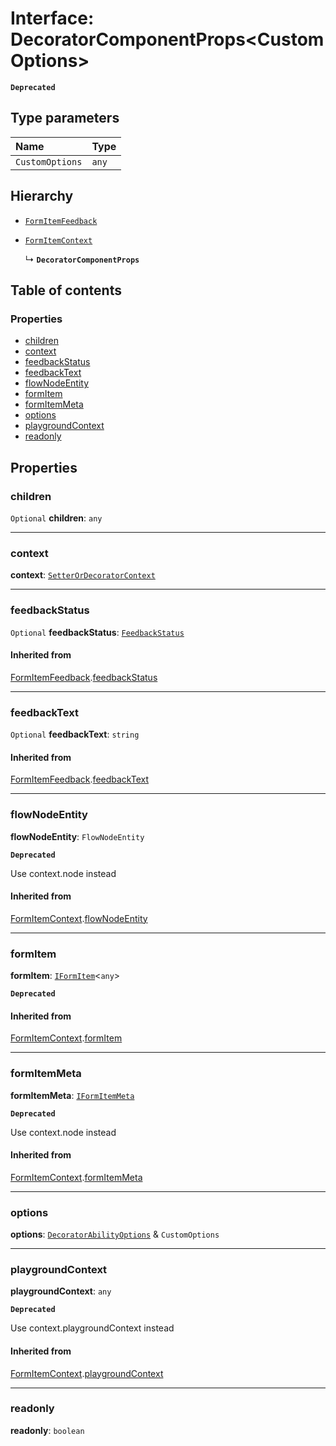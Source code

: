 # Interface: DecoratorComponentProps\<CustomOptions>

**`Deprecated`**

## Type parameters

| Name | Type |
| :------ | :------ |
| `CustomOptions` | `any` |

## Hierarchy

* [`FormItemFeedback`](/en/auto-docs/form-core/interfaces/FormItemFeedback.md)

* [`FormItemContext`](/en/auto-docs/form-core/interfaces/FormItemContext.md)

  ↳ **`DecoratorComponentProps`**

## Table of contents

### Properties

* [children](/en/auto-docs/form-core/interfaces/DecoratorComponentProps.md#children)
* [context](/en/auto-docs/form-core/interfaces/DecoratorComponentProps.md#context)
* [feedbackStatus](/en/auto-docs/form-core/interfaces/DecoratorComponentProps.md#feedbackstatus)
* [feedbackText](/en/auto-docs/form-core/interfaces/DecoratorComponentProps.md#feedbacktext)
* [flowNodeEntity](/en/auto-docs/form-core/interfaces/DecoratorComponentProps.md#flownodeentity)
* [formItem](/en/auto-docs/form-core/interfaces/DecoratorComponentProps.md#formitem)
* [formItemMeta](/en/auto-docs/form-core/interfaces/DecoratorComponentProps.md#formitemmeta)
* [options](/en/auto-docs/form-core/interfaces/DecoratorComponentProps.md#options)
* [playgroundContext](/en/auto-docs/form-core/interfaces/DecoratorComponentProps.md#playgroundcontext)
* [readonly](/en/auto-docs/form-core/interfaces/DecoratorComponentProps.md#readonly)

## Properties

### children

`Optional` **children**: `any`

***

### context

**context**: [`SetterOrDecoratorContext`](/en/auto-docs/form-core/types/SetterOrDecoratorContext.md)

***

### feedbackStatus

`Optional` **feedbackStatus**: [`FeedbackStatus`](/en/auto-docs/form-core/types/FeedbackStatus.md)

#### Inherited from

[FormItemFeedback](/en/auto-docs/form-core/interfaces/FormItemFeedback.md).[feedbackStatus](/en/auto-docs/form-core/interfaces/FormItemFeedback.md#feedbackstatus)

***

### feedbackText

`Optional` **feedbackText**: `string`

#### Inherited from

[FormItemFeedback](/en/auto-docs/form-core/interfaces/FormItemFeedback.md).[feedbackText](/en/auto-docs/form-core/interfaces/FormItemFeedback.md#feedbacktext)

***

### flowNodeEntity

**flowNodeEntity**: `FlowNodeEntity`

**`Deprecated`**

Use context.node instead

#### Inherited from

[FormItemContext](/en/auto-docs/form-core/interfaces/FormItemContext.md).[flowNodeEntity](/en/auto-docs/form-core/interfaces/FormItemContext.md#flownodeentity)

***

### formItem

**formItem**: [`IFormItem`](/en/auto-docs/form-core/interfaces/IFormItem.md)<`any`>

**`Deprecated`**

#### Inherited from

[FormItemContext](/en/auto-docs/form-core/interfaces/FormItemContext.md).[formItem](/en/auto-docs/form-core/interfaces/FormItemContext.md#formitem)

***

### formItemMeta

**formItemMeta**: [`IFormItemMeta`](/en/auto-docs/form-core/interfaces/IFormItemMeta.md)

**`Deprecated`**

Use context.node instead

#### Inherited from

[FormItemContext](/en/auto-docs/form-core/interfaces/FormItemContext.md).[formItemMeta](/en/auto-docs/form-core/interfaces/FormItemContext.md#formitemmeta)

***

### options

**options**: [`DecoratorAbilityOptions`](/en/auto-docs/form-core/interfaces/DecoratorAbilityOptions.md) & `CustomOptions`

***

### playgroundContext

**playgroundContext**: `any`

**`Deprecated`**

Use context.playgroundContext instead

#### Inherited from

[FormItemContext](/en/auto-docs/form-core/interfaces/FormItemContext.md).[playgroundContext](/en/auto-docs/form-core/interfaces/FormItemContext.md#playgroundcontext)

***

### readonly

**readonly**: `boolean`
